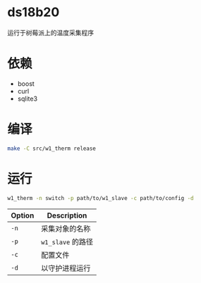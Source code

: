 # ds18b20

运行于树莓派上的温度采集程序

# 依赖
* boost
* curl
* sqlite3

# 编译
```bash
make -C src/w1_therm release
```

# 运行
```bash
w1_therm -n switch -p path/to/w1_slave -c path/to/config -d
```

|**Option**|**Description**|
|-|-|
|`-n`|采集对象的名称|
|`-p`|`w1_slave` 的路径|
|`-c`|配置文件|
|`-d`|以守护进程运行|